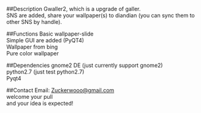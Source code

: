 ##Description
Gwaller2, which is a upgrade of galler.  
SNS are added, share your wallpaper(s) to diandian (you can sync them to other SNS by handle).  


##Functions
Basic wallpaper-slide  
Simple GUI are added (PyQT4)  
Wallpaper from bing  
Pure color wallpaper  

##Dependencies
gnome2 DE (just currently support gnome2)  
python2.7 (just test python2.7)  
Pyqt4  

##Contact
Email: Zuckerwooo@gmail.com  
welcome your pull  
and your idea is expected!  

